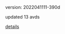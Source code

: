version: 2022041111-390d

updated 13 avds

[details](https://github.com/0x74f917491bfa7ebfa379/ali_avd_db/blob/master/change_log/2022/04/11/11/390d.txt)
